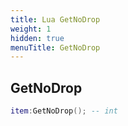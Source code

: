 ```yaml
---
title: Lua GetNoDrop
weight: 1
hidden: true
menuTitle: GetNoDrop
---
```

## GetNoDrop
```lua
item:GetNoDrop(); -- int
```